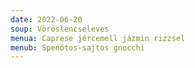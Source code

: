 ```yaml
---
date: 2022-06-20
soup: Vöröslencseleves
menua: Caprese jércemell jázmin rizzsel
menub: Spenótos-sajtos gnocchi
---
```

